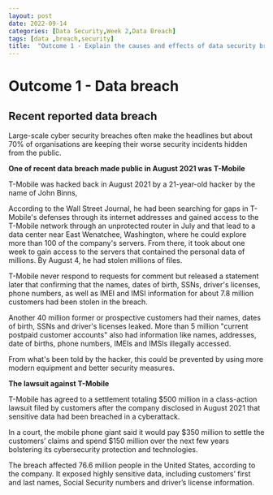 ```yaml
---
layout: post
date: 2022-09-14
categories: [Data Security,Week 2,Data Breach]
tags: [data ,breach,security]
title:  "Outcome 1 - Explain the causes and effects of data security breaches."
---
```



# **Outcome 1 - Data breach**

## Recent reported data breach


Large-scale cyber security breaches often make the headlines but about 70% of organisations are keeping their worse security incidents hidden from the public. 

**One of recent data breach made public in August 2021 was T-Mobile**

T-Mobile was hacked back in August 2021 by a 21-year-old  hacker by the name of John Binns, 

According to the Wall Street Journal, he had been searching for gaps in T-Mobile's defenses through its internet addresses and gained access to the T-Mobile network through an unprotected router in July and that lead to a data center near East Wenatchee, Washington, where he could explore more than 100 of the company's servers. From there, it took about one week to gain access to the servers that contained the personal data of millions. By August 4, he had stolen millions of files. 


T-Mobile never respond to requests for comment but released a statement later that confirming that the names, dates of birth, SSNs, driver's licenses, phone numbers, as well as IMEI and IMSI information for about 7.8 million customers had been stolen in the breach.

Another 40 million former or prospective customers had their names, dates of birth, SSNs and driver's licenses leaked. More than 5 million "current postpaid customer accounts" also had information like names, addresses, date of births, phone numbers, IMEIs and IMSIs illegally accessed. 

From what's been told by the hacker, this could be prevented by using more modern equipment and better security measures.

**The lawsuit against T-Mobile**

T-Mobile has agreed to a settlement totaling $500 million in a class-action lawsuit filed by customers after the company disclosed in August 2021 that sensitive data had been breached in a cyberattack.

In a court, the mobile phone giant said it would pay $350 million to settle the customers’ claims and spend $150 million over the next few years bolstering its cybersecurity protection and technologies.

The breach affected 76.6 million people in the United States, according to the company. It exposed highly sensitive data, including customers’ first and last names, Social Security numbers and driver’s license information.


